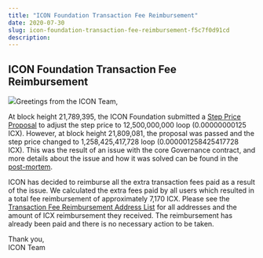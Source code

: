 ```yaml
---
title: "ICON Foundation Transaction Fee Reimbursement"
date: 2020-07-30
slug: icon-foundation-transaction-fee-reimbursement-f5c7f0d91cd
description:
---
```


## ICON Foundation Transaction Fee Reimbursement

![](https://cdn-images-1.medium.com/max/800/0*ZDwWEyouFu8eLanF)Greetings from the ICON Team,

At block height 21,789,395, the ICON Foundation submitted a [Step Price Proposal](https://tracker.icon.foundation/proposal/0x9d6b1e74442ad55fda517fc05d3046e91db52dbda54dabc77d0cf1a76f2278f6) to adjust the step price to 12,500,000,000 loop (0.00000000125 ICX). However, at block height 21,809,081, the proposal was passed and the step price changed to 1,258,425,417,728 loop (0.000001258425417728 ICX). This was the result of an issue with the core Governance contract, and more details about the issue and how it was solved can be found in the [post-mortem](https://forum.icon.community/t/post-mortem-on-the-step-price-increase-proposal/1112).

ICON has decided to reimburse all the extra transaction fees paid as a result of the issue. We calculated the extra fees paid by all users which resulted in a total fee reimbursement of approximately 7,170 ICX. Please see the [Transaction Fee Reimbursement Address List](https://docs.google.com/spreadsheets/d/1LkYXewDGOIyWmbZ9GmtpqJSA9iA5iTBHKFFBstYEQ_0/edit?usp=sharing) for all addresses and the amount of ICX reimbursement they received. The reimbursement has already been paid and there is no necessary action to be taken.

Thank you,  
ICON Team

